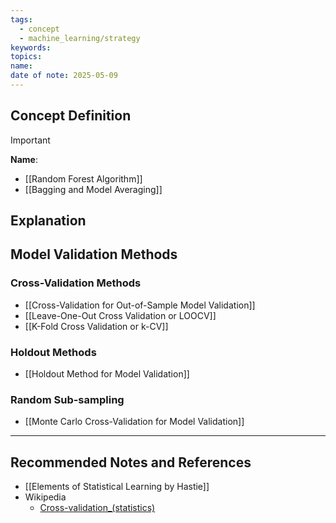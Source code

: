 ```yaml
---
tags:
  - concept
  - machine_learning/strategy
keywords: 
topics: 
name: 
date of note: 2025-05-09
---
```


## Concept Definition

>[!important]
>**Name**: 



- [[Random Forest Algorithm]]
- [[Bagging and Model Averaging]]

## Explanation


## Model Validation Methods

### Cross-Validation Methods

- [[Cross-Validation for Out-of-Sample Model Validation]]
- [[Leave-One-Out Cross Validation or LOOCV]]
- [[K-Fold Cross Validation or k-CV]]

### Holdout Methods

- [[Holdout Method for Model Validation]]

### Random Sub-sampling

- [[Monte Carlo Cross-Validation for Model Validation]]




-----------
##  Recommended Notes and References


- [[Elements of Statistical Learning by Hastie]]
- Wikipedia
	- [Cross-validation_(statistics)](https://en.wikipedia.org/wiki/Cross-validation_(statistics))